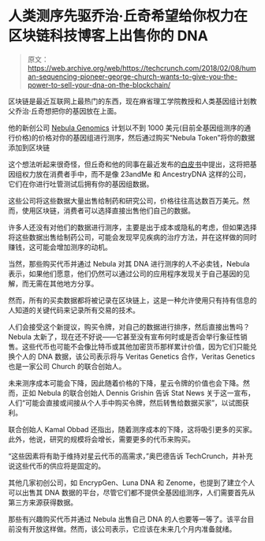 # 人类测序先驱乔治·丘奇希望给你权力在区块链科技博客上出售你的 DNA

> 原文：<https://web.archive.org/web/https://techcrunch.com/2018/02/08/human-sequencing-pioneer-george-church-wants-to-give-you-the-power-to-sell-your-dna-on-the-blockchain/>

区块链是最近互联网上最热门的东西，现在麻省理工学院教授和人类基因组计划教父乔治·丘奇想把你的基因放在上面。

他的新创公司 [Nebula Genomics](https://web.archive.org/web/20230327222545/https://www.nebulagenomics.io/) 计划以不到 1000 美元(目前全基因组测序的通行价格)的价格对你的基因组进行测序，然后通过购买“Nebula Token”将你的数据添加到区块链

这个想法听起来很奇怪，但丘奇和他的同事在最近发布的[白皮书](https://web.archive.org/web/20230327222545/https://www.nebulagenomics.io/assets/documents/NEBULA_whitepaper_v4.51.pdf)中提出，这将把基因组权力放在消费者手中，而不是像 23andMe 和 AncestryDNA 这样的公司，它们在你进行吐管测试后拥有你的基因组数据。

这些公司将这些数据大量出售给制药和研究公司，价格往往高达数百万美元。然而，使用区块链，消费者可以选择直接出售他们自己的数据。

许多人还没有对他们的数据进行测序，主要是出于成本或隐私的考虑，但如果选择将这些数据出售给制药公司，可能会发现罕见疾病的治疗方法，并在这样做的同时赚钱，这可能会增加测序的动机。

当然，那些购买代币并通过 Nebula 对其 DNA 进行测序的人不必卖钱，Nebula 表示，如果他们愿意，他们仍然可以通过公司的应用程序发现关于自己基因的见解，而无需在其他地方分享。

然而，所有的买卖数据都将被记录在区块链上，这是一种允许使用只有持有信息的人知道的关键代码来记录所有交易的技术。

人们会接受这个新提议，购买令牌，对自己的数据进行排序，然后直接出售吗？Nebula 太新了，现在还不好说——它甚至没有宣布何时或是否会举行象征性销售。这些代币也可能不会像比特币或其他加密货币那样累计价值，因为它们只能兑换个人的 DNA 数据，该公司表示将与 Veritas Genetics 合作，Veritas Genetics 也是一家公司 Church 的联合创始人。

未来测序成本可能会下降，因此随着价格的下降，星云令牌的价值也会下降。然而，正如 Nebula 的联合创始人 Dennis Grishin 告诉 Stat News 关于这一宣布，人们“可能会直接或间接从个人手中购买令牌，然后转售给数据买家”，以试图获利。

联合创始人 Kamal Obbad 还指出，随着测序成本的下降，这将吸引更多的买家。此外，他说，研究的规模将会增长，需要更多的代币来购买。

“这些因素将有助于维持对星云代币的高需求，”奥巴德告诉 TechCrunch，并补充说这些代币的供应将是固定的。

其他几家初创公司，如 EncrypGen、Luna DNA 和 Zenome，也提到了建立个人可以出售其 DNA 数据的平台，尽管它们都不提供全基因组测序，人们需要首先从第三方来源获得数据。

那些有兴趣购买代币并通过 Nebula 出售自己 DNA 的人也要等一等了。该平台目前没有开放这样做。然而，该公司表示，它应该在未来几个月内准备就绪。